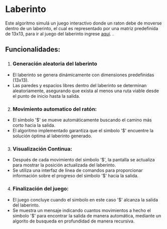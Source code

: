 # Laberinto
Este algoritmo simulá un juego interactivo donde un raton debe de moverse dentro de un laberinto, el cual es representado por una matriz predefinida de 13x13, para ir al juego del laberinto ingrese [ aqui](https://github.com/JuaaanCalopino/ActividadEnGrupo/blob/main/Laberinto_Final.cpp).
.
## Funcionalidades: 
1. ### Generación aleatoria del laberinto
- El laberinto se genera dinámicamente con dimensiones predefinidas (13x13).
- Las paredes y espacios libres dentro del laberinto se determinan aleatoriamente, asegurando que exista al menos una ruta viable desde el punto de inicio hasta la salida.
2. ### Movimiento automatico del ratón: 
- El simbolo '$' se mueve automáticamente buscando el camino más corto hacia la salida.
- El algoritmo implementado garantiza que el simbolo '$' encuentre la solución óptima al laberinto generado.
3. ### Visualización Continua:

- Después de cada movimiento del simbolo '$', la pantalla se actualiza para mostrar la posición actualizada del laberinto.
- Se utiliza una interfaz de línea de comandos para proporcionar información sobre el progreso del simbolo '$' hacia la salida.

4. ### Finalización del juego:

- El juego concluye cuando el simbolo en este caso '$' alcanza la salida del laberinto.
- Se muestra un mensaje indicando cuantos movimientos a hecho el simbolo '$' para encontrar la salida de manera automática, mediante un algorito de busqueda en profundidad de manera recursiva.
